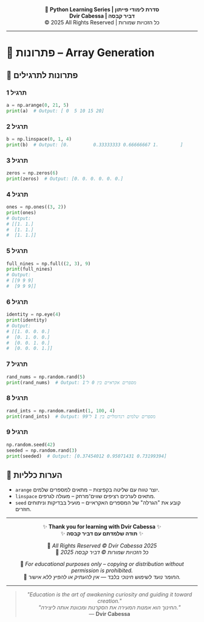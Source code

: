 <!-- DC_HEADER_START -->
<div align="center">

🐍 **Python Learning Series | סדרת לימודי פייתון**  
**Dvir Cabessa | דביר קבסה**  
© 2025 All Rights Reserved | כל הזכויות שמורות

</div>

---
<!-- DC_HEADER_END -->

# 📘 פתרונות – Array Generation

## 🧪 פתרונות לתרגילים

### תרגיל 1
```python
a = np.arange(0, 21, 5)
print(a)  # Output: [ 0  5 10 15 20]
```

### תרגיל 2
```python
b = np.linspace(0, 1, 4)
print(b)  # Output: [0.         0.33333333 0.66666667 1.        ]
```

### תרגיל 3
```python
zeros = np.zeros(6)
print(zeros)  # Output: [0. 0. 0. 0. 0. 0.]
```

### תרגיל 4
```python
ones = np.ones((3, 2))
print(ones)
# Output:
# [[1. 1.]
#  [1. 1.]
#  [1. 1.]]
```

### תרגיל 5
```python
full_nines = np.full((2, 3), 9)
print(full_nines)
# Output:
# [[9 9 9]
#  [9 9 9]]
```

### תרגיל 6
```python
identity = np.eye(4)
print(identity)
# Output:
# [[1. 0. 0. 0.]
#  [0. 1. 0. 0.]
#  [0. 0. 1. 0.]
#  [0. 0. 0. 1.]]
```

### תרגיל 7
```python
rand_nums = np.random.rand(5)
print(rand_nums)  # Output: מספרים אקראיים בין 0 ל־1
```

### תרגיל 8
```python
rand_ints = np.random.randint(1, 100, 4)
print(rand_ints)  # Output: מספרים שלמים רנדומליים בין 1 ל־99
```

### תרגיל 9
```python
np.random.seed(42)
seeded = np.random.rand(3)
print(seeded)  # Output: [0.37454012 0.95071431 0.73199394]
```

## 💬 הערות כלליות

* `arange` יוצר טווח עם שליטה בקפיצות – מתאים למספרים שלמים.
* `linspace` מתאים לערכים רציפים שווים־מרחק – מעולה לגרפים.
* `seed` קובע את "הגרלה" של המספרים האקראיים – מועיל בבדיקות וניתוחים חוזרים.

<!-- DC_FOOTER_START -->
---

<div align="center">

✨ **Thank you for learning with Dvir Cabessa** ✨  
✨ **תודה שלמדתם עם דביר קבסה** ✨  

📘 *All Rights Reserved © Dvir Cabessa 2025*  
📘 *כל הזכויות שמורות © דביר קבסה 2025*  

🔗 *For educational purposes only – copying or distribution without permission is prohibited.*  
🔗 *החומר נועד לשימוש חינוכי בלבד — אין להעתיק או להפיץ ללא אישור.*

---

> _"Education is the art of awakening curiosity and guiding it toward creation."_  
> _"החינוך הוא אמנות המעירה את הסקרנות ומכוונת אותה ליצירה."_  
> — **Dvir Cabessa**

</div>
<!-- DC_FOOTER_END -->

